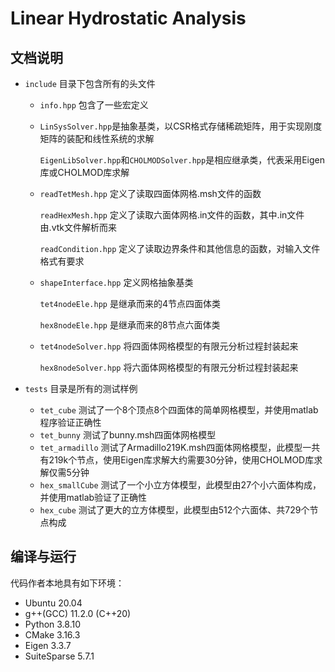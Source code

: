 # Linear Hydrostatic Analysis
## 文档说明
+ `include` 目录下包含所有的头文件
  + `info.hpp` 包含了一些宏定义
  
  + `LinSysSolver.hpp`是抽象基类，以CSR格式存储稀疏矩阵，用于实现刚度矩阵的装配和线性系统的求解
  
    `EigenLibSolver.hpp`和`CHOLMODSolver.hpp`是相应继承类，代表采用Eigen库或CHOLMOD库求解
    
  + `readTetMesh.hpp` 定义了读取四面体网格.msh文件的函数
  
    `readHexMesh.hpp` 定义了读取六面体网格.in文件的函数，其中.in文件由.vtk文件解析而来
  
    `readCondition.hpp` 定义了读取边界条件和其他信息的函数，对输入文件格式有要求
  
  + `shapeInterface.hpp` 定义网格抽象基类
  
    `tet4nodeEle.hpp` 是继承而来的4节点四面体类
  
    `hex8nodeEle.hpp` 是继承而来的8节点六面体类
  
  + `tet4nodeSolver.hpp` 将四面体网格模型的有限元分析过程封装起来
  
    `hex8nodeSolver.hpp` 将六面体网格模型的有限元分析过程封装起来
  
+ `tests` 目录是所有的测试样例

  + `tet_cube` 测试了一个8个顶点8个四面体的简单网格模型，并使用matlab程序验证正确性
  + `tet_bunny` 测试了bunny.msh四面体网格模型
  + `tet_armadillo` 测试了Armadillo219K.msh四面体网格模型，此模型一共有219k个节点，使用Eigen库求解大约需要30分钟，使用CHOLMOD库求解仅需5分钟
  + `hex_smallCube` 测试了一个小立方体模型，此模型由27个小六面体构成，并使用matlab验证了正确性
  + `hex_cube` 测试了更大的立方体模型，此模型由512个六面体、共729个节点构成

## 编译与运行

代码作者本地具有如下环境：

+ Ubuntu 20.04
+ g++(GCC) 11.2.0 (C++20)
+ Python 3.8.10
+ CMake 3.16.3
+ Eigen 3.3.7
+ SuiteSparse 5.7.1